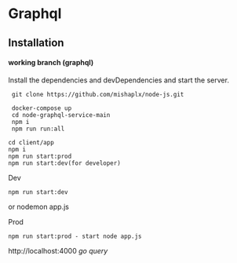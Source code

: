  # Graphql
 ## Installation
 #### working branch (graphql)

Install the dependencies and devDependencies and start the server.
 ```
  git clone https://github.com/mishaplx/node-js.git

  docker-compose up
  cd node-graphql-service-main
  npm i
  npm run run:all

 cd client/app
 npm i
 npm run start:prod
 npm run start:dev(for developer)
 ```
Dev
```
npm run start:dev 
```
or nodemon app.js

Prod 
```
npm run start:prod - start node app.js
```
http://localhost:4000
_go query_